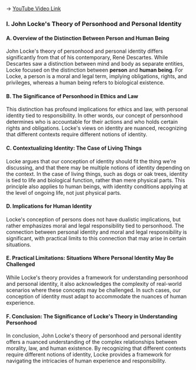 -> [YouTube Video Link](https://www.youtube.com/watch?v=rSgE4Zky1jw&list=PLdLiRaajwSXSCRO9OwI0M9kfgcsPwq4gH&index=4&pp=iAQB)

### I. John Locke's Theory of Personhood and Personal Identity
#### A. Overview of the Distinction Between Person and Human Being

John Locke's theory of personhood and personal identity differs significantly from that of his contemporary, René Descartes. While Descartes saw a distinction between mind and body as separate entities, Locke focused on the distinction between **person** and **human being**. For Locke, a person is a moral and legal term, implying obligations, rights, and privileges, whereas a human being refers to biological existence.

#### B. The Significance of Personhood in Ethics and Law

This distinction has profound implications for ethics and law, with personal identity tied to responsibility. In other words, our concept of personhood determines who is accountable for their actions and who holds certain rights and obligations. Locke's views on identity are nuanced, recognizing that different contexts require different notions of identity.

#### C. Contextualizing Identity: The Case of Living Things

Locke argues that our conception of identity should fit the thing we're discussing, and that there may be multiple notions of identity depending on the context. In the case of living things, such as dogs or oak trees, identity is tied to life and biological function, rather than mere physical parts. This principle also applies to human beings, with identity conditions applying at the level of ongoing life, not just physical parts.

#### D. Implications for Human Identity

Locke's conception of persons does not have dualistic implications, but rather emphasizes moral and legal responsibility tied to personhood. The connection between personal identity and moral and legal responsibility is significant, with practical limits to this connection that may arise in certain situations.

#### E. Practical Limitations: Situations Where Personal Identity May Be Challenged

While Locke's theory provides a framework for understanding personhood and personal identity, it also acknowledges the complexity of real-world scenarios where these concepts may be challenged. In such cases, our conception of identity must adapt to accommodate the nuances of human experience.

#### F. Conclusion: The Significance of Locke's Theory in Understanding Personhood

In conclusion, John Locke's theory of personhood and personal identity offers a nuanced understanding of the complex relationships between morality, law, and human existence. By recognizing that different contexts require different notions of identity, Locke provides a framework for navigating the intricacies of human experience and responsibility.